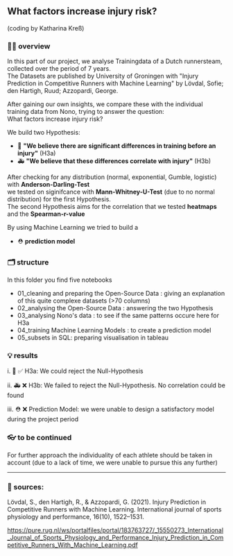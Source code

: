 ## What factors increase injury risk? 
(coding by Katharina Kreß)

### 👩‍💻 overview
In this part of our project, we analyse Trainingdata of a Dutch runnersteam, collected over the period of 7 years.  
The Datasets are published by University of Groningen with "Injury Prediction in Competitive Runners with Machine Learning" by Lövdal, Sofie; den Hartigh, Ruud; Azzopardi, George.

After gaining our own insights, we compare these with the individual training data from Nono, trying to answer the question:  
What factors increase injury risk?  

We build two Hypothesis:
- 🚨 **"We believe there are significant differences in training before an injury"** (H3a)
- 🚑 **"We believe that these differences correlate with injury"** (H3b)

After checking for any distribution (normal, exponential, Gumble, logistic) with **Anderson-Darling-Test**  
we tested on siginifcance with **Mann-Whitney-U-Test** (due to no normal distribution) for the first Hypothesis.  
The second Hypothesis aims for the correlation that we tested **heatmaps** and the **Spearman-r-value**

By using Machine Learning we tried to build a
- ⛑️ **prediction model**

### 🗂️ structure
In this folder you find five notebooks
  - 01_cleaning and preparing the Open-Source Data : giving an explanation of this quite complexe datasets (>70 columns)
  - 02_analysing the Open-Source Data : answering the two Hypothesis
  - 03_analysing Nono's data : to see if the same patterns occure here for H3a
  - 04_training Machine Learning Models : to create a prediction model
  - 05_subsets in SQL: preparing visualisation in tableau


### 💡 results
i.  🚨 ✅ H3a: We could reject the Null-Hypothesis

ii.  🚑 ❌ H3b: We failed to reject the Null-Hypothesis. No correlation could be found

iii.  ⛑️ ❌ Prediction Model: we were unable to design a satisfactory model during the project period

### 👓 to be continued 

For further approach the individuality of each athlete should be taken in account (due to a lack of time, we were unable to pursue this any further)

 

________________________________

### 🔎 sources: 
Lövdal, S., den Hartigh, R., & Azzopardi, G. (2021). Injury Prediction in Competitive Runners with Machine
Learning. International journal of sports physiology and performance, 16(10), 1522–1531.

https://pure.rug.nl/ws/portalfiles/portal/183763727/_15550273_International_Journal_of_Sports_Physiology_and_Performance_Injury_Prediction_in_Competitive_Runners_With_Machine_Learning.pdf


